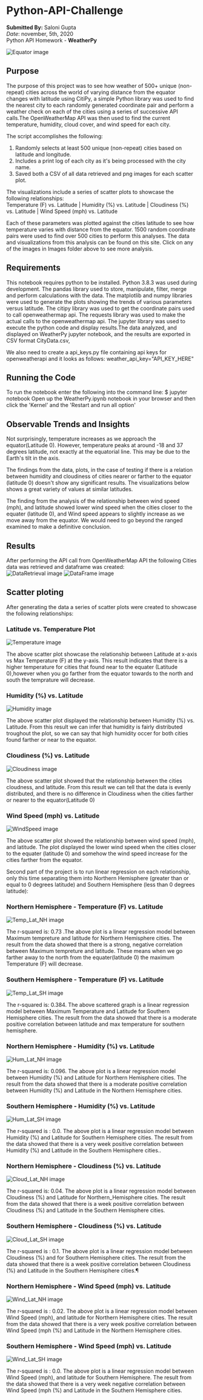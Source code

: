 # Python-API-Challenge

**Submitted By:** Saloni Gupta\
_Date_: november, 5th, 2020\
Python API Homework - **WeatherPy** <br/>

![Equator image](./WeatherPy/Images/equatorsign.png)

## Purpose </br>
The purpose of this project was to see how weather of 500+ unique (non-repeat) cities across the world of varying distance from the equator changes with latitude using CitiPy, a simple Python library was used to find the nearest city to each randomly generated coordinate pair and perform a weather check on each of the cities using a series of successive API calls.The OpenWeatherMap API was then used to find the current temperature, humidity, cloud cover, and wind speed for each city.  </br>

The script accomplishes the following: </br>
1) Randomly selects at least 500 unique (non-repeat) cities based on latitude and longitude. </br>
2) Includes a print log of each city as it's being processed with the city name. </br>
3) Saved both a CSV of all data retrieved and png images for each scatter plot. </br>

The visualizations include a series of scatter plots to showcase the following relationships: </br>
Temperature (F) vs. Latitude | Humidity (%) vs. Latitude | Cloudiness (%) vs. Latitude | Wind Speed (mph) vs. Latitude </br>

Each of these parameters was plotted against the cities latitude to see how temperature varies with distance from the equator. 1500 random coordinate pairs were used to find over 500 cities to perform this analyses. The data and visualizations from this analysis can be found on this site. Click on any of the images in Images folder above to see more analysis. </br>

## Requirements
This notebook requires python to be installed. Python 3.8.3 was used during development. The pandas library used to store, manipulate, filter, merge and perform calculations with the data. The matplotlib and numpy libraries were used to generate the plots showing the trends of various parameters versus latitude. The citipy library was used to get the coordinate pairs used to call openweathermap api. The requests library was used to make the actual calls to the openweathermap api. The jupyter library was used to execute the python code and display results.The data analyzed, and displayed on WeatherPy jupyter notebook, and the results are exported in CSV format CityData.csv, </br>

We also need to create a api_keys.py file containing api keys for openweatherapi and it looks as follows:
weather_api_key="API_KEY_HERE" </br>

## Running the Code
To run the notebook enter the following into the command line: $ jupyter notebook Open up the WeatherPy.ipynb notebook in your browser and then click the 'Kernel' and the 'Restart and run all option' </br>

## Observable Trends and Insights
Not surprisingly, temperature increases as we approach the equator(Latitude 0). However, temperature peaks at around -18 and 37 degrees latitude, not exactly at the equatorial line. This may be due to the Earth's tilt in the axis.

The findings from the data, plots, in the case of testing if there is a relation between humidity and cloudiness of cities nearer or farther to the equator (latitude 0) doesn't show any significant results. The visualizations below shows a great variety of values at similar latitudes.

The finding from the analysis of the relationship between wind speed (mph), and latitude showed lower wind speed when the cities closer to the equater (latitude 0), and Wind speed appears to slightly increase as we move away from the equator. We would need to go beyond the ranged examined to make a definitive conclusion.

## Results </br>
After performing the API call from OpenWeatherMap API the following Cities data was retrieved and dataframe was created: </br>
![DataRetrieval image](./WeatherPy/Images/Data_Retrieval.PNG)
![DataFrame image](./WeatherPy/Images/DataFrame.PNG) 

## Scatter ploting </br>
After generating the data a series of scatter plots were created to showcase the following relationships: </br>

### Latitude vs. Temperature Plot </br>
![Temperature image](./WeatherPy/Images/Temperature_in_World_Cities.png) 

The above scatter plot showcase the relationship between Latitude at x-axis vs Max Temperature (F) at the y-axis. This result indicates that there is a higher temperature for cities that found near to the equater (Latitude 0),however when you go farther from the equator towards to the north and south the temprature will decrease. </br>

### Humidity (%) vs. Latitude </br>
![Humidity image](./WeatherPy/Images/Humidity_in_World_Cities.png) 

The above scatter plot displayed the relationship between Humidity (%) vs. Latitude. From this result we can infer that humidity is fairly distributed troughout the plot, so we can say that high humidity occer for both cities found farther or near to the equator. </br>

### Cloudiness (%) vs. Latitude </br>
![Cloudiness image](./WeatherPy/Images/Cloudiness_In_World_Cities.png) 

The above scatter plot showed that the relationship between the cities cloudness, and latitude. From this result we can tell that the data is evenly distributed, and there is no difference in Cloudiness when the cities farther or nearer to the equator(Latitude 0) </br>

### Wind Speed (mph) vs. Latitude </br>
![WindSpeed image](./WeatherPy/Images/Wind_Speed_In_World_Cities.png) 

The above scatter plot showed the relationship between wind speed (mph), and latitude. The plot displayed the lower wind speed when the cities closer to the equater (latitude 0) and somehow the wind speed increase for the cities farther from the equator.

Second part of the project is to run linear regression on each relationship, only this time separating them into Northern Hemisphere (greater than or equal to 0 degrees latitude) and Southern Hemisphere (less than 0 degrees latitude):

### Northern Hemisphere - Temperature (F) vs. Latitude</br>
![Temp_Lat_NH image](./WeatherPy/Images/Northern_Hemisphere_Max_Temp_vs._Latitude_Linear_Regression.png) 

The r-squared is: 0.73 .The above plot is a linear regression model between Maximum tempreture and latitude for Northern Hemisphere cities. The result from the data showed that there is a strong, negative correlation between Maximum tempreture and latitude. These means when we go farther away to the north from the equater(latitude 0) the maximum Temperature (F) will decrease.

### Southern Hemisphere - Temperature (F) vs. Latitude </br>
![Temp_Lat_SH image](./WeatherPy/Images/Southern_Hemisphere_Max_Temp_vs._Latitude_Linear_Regression.png) 

The r-squared is: 0.384. The above scattered graph is a linear regression model between Maximum Temperature and Latitude for Southern Hemisphere cities. The result from the data showed that there is a moderate positive correlation between latitude and max temperature for southern hemisphere.

### Northern Hemisphere - Humidity (%) vs. Latitude </br>
![Hum_Lat_NH image](./WeatherPy/Images/Northern_Hemisphere_Humidity_vs._Latitude_Linear_Regression.png)  

The r-squared is: 0.096. The above plot is a linear regression model between Humidity (%) and Latitude for Northern Hemisphere cities. The result from the data showed that there is a moderate positive correlation between Humidity (%) and Latitude in the Northern Hemisphere cities.

### Southern Hemisphere - Humidity (%) vs. Latitude
![Hum_Lat_SH image](./WeatherPy/Images/Southern_Hemisphere_Humidity_vs._Latitude_Linear_Regression.png) 

The r-squared is : 0.0. The above plot is a linear regression model between Humidity (%) and Latitude for Southern Hemisphere cities. The result from the data showed that there is a very week positive correlation between Humidity (%) and Latitude in the Southern Hemisphere cities..

### Northern Hemisphere - Cloudiness (%) vs. Latitude
![Cloud_Lat_NH image](./WeatherPy/Images/Northern_Hemisphere_Cloudiness_Latitude_Linear.png) 

The r-squared is: 0.04. The above plot is a linear regression model between Cloudiness (%) and Latitude for Northern_Hemisphere cities. The result from the data showed that there is a week positive correlation between Cloudiness (%) and Latitude in the Southern Hemisphere cities. </br>

### Southern Hemisphere - Cloudiness (%) vs. Latitude
![Cloud_Lat_SH image](./WeatherPy/Images/Southern_Hemisphere_Cloudiness_Latitude_Linear.png) 

The r-squared is : 0.1. The above plot is a linear regression model between Cloudiness (%) and for Southern Hemisphere cities. The result from the data showed that there is a week positive correlation between Cloudiness (%) and Latitude in the Southern Hemisphere cities.¶

### Northern Hemisphere - Wind Speed (mph) vs. Latitude
![Wind_Lat_NH image](./WeatherPy/Images/Northern_Hemisphere_Wind_Speed_Latitude_Lin.png) 

The r-squared is : 0.02. The above plot is a linear regression model between Wind Speed (mph), and latitude for Northern Hemisphere cities. The result from the data showed that there is a very week positive correlation between Wind Speed (mph (%) and Latitude in the Northern Hemisphere cities.

### Southern Hemisphere - Wind Speed (mph) vs. Latitude
![Wind_Lat_SH image](./WeatherPy/Images/Southern_Hemisphere_Wind_Speed_Latitude_Linear_Regression.png) 

The r-squared is : 0.0. The above plot is a linear regression model between Wind Speed (mph), and latitude for Southern Hemisphere. The result from the data showed that there is a very week negative correlation between Wind Speed (mph (%) and Latitude in the Southern Hemisphere cities.
